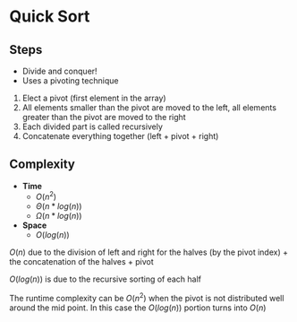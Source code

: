 # Quick Sort

## Steps

- Divide and conquer!
- Uses a pivoting technique

1. Elect a pivot (first element in the array)
1. All elements smaller than the pivot are moved to the left, all elements greater than the pivot are moved to the right
1. Each divided part is called recursively
1. Concatenate everything together (left + pivot + right)

## Complexity

- **Time**
  - $O(n^2)$
  - $\Theta(n*log(n))$
  - $\Omega(n*log(n))$
- **Space**
  - $O(log(n))$

$O(n)$ due to the division of left and right for the halves (by the pivot index) + the concatenation of the halves + pivot

$O(log(n))$ is due to the recursive sorting of each half

The runtime complexity can be $O(n^2)$ when the pivot is not distributed well around the mid point. In this case the $O(log(n))$ portion turns into $O(n)$
